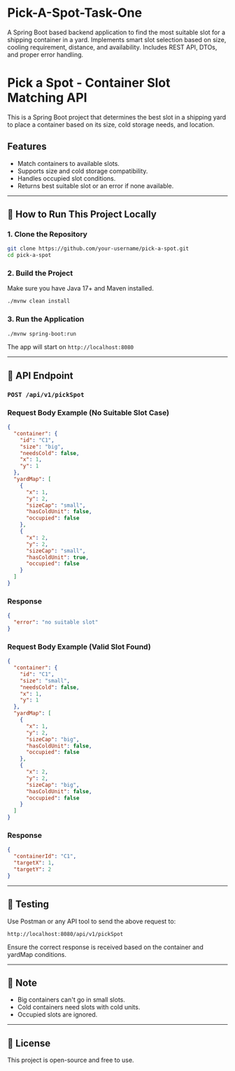 # Pick-A-Spot-Task-One
A Spring Boot based backend application to find the most suitable slot for a shipping container in a yard. Implements smart slot selection based on size, cooling requirement, distance, and availability. Includes REST API, DTOs, and proper error handling.
# Pick a Spot - Container Slot Matching API

This is a Spring Boot project that determines the best slot in a shipping yard to place a container based on its size, cold storage needs, and location.

## Features
- Match containers to available slots.
- Supports size and cold storage compatibility.
- Handles occupied slot conditions.
- Returns best suitable slot or an error if none available.

---

## 🔧 How to Run This Project Locally

### 1. Clone the Repository
```bash
git clone https://github.com/your-username/pick-a-spot.git
cd pick-a-spot
```

### 2. Build the Project
Make sure you have Java 17+ and Maven installed.
```bash
./mvnw clean install
```

### 3. Run the Application
```bash
./mvnw spring-boot:run
```
The app will start on `http://localhost:8080`

---

## 📮 API Endpoint

### `POST /api/v1/pickSpot`

### Request Body Example (No Suitable Slot Case)
```json
{
  "container": {
    "id": "C1",
    "size": "big",
    "needsCold": false,
    "x": 1,
    "y": 1
  },
  "yardMap": [
    {
      "x": 1,
      "y": 2,
      "sizeCap": "small",
      "hasColdUnit": false,
      "occupied": false
    },
    {
      "x": 2,
      "y": 2,
      "sizeCap": "small",
      "hasColdUnit": true,
      "occupied": false
    }
  ]
}
```
### Response
```json
{
  "error": "no suitable slot"
}
```

### Request Body Example (Valid Slot Found)
```json
{
  "container": {
    "id": "C1",
    "size": "small",
    "needsCold": false,
    "x": 1,
    "y": 1
  },
  "yardMap": [
    {
      "x": 1,
      "y": 2,
      "sizeCap": "big",
      "hasColdUnit": false,
      "occupied": false
    },
    {
      "x": 2,
      "y": 2,
      "sizeCap": "big",
      "hasColdUnit": false,
      "occupied": false
    }
  ]
}
```
### Response
```json
{
  "containerId": "C1",
  "targetX": 1,
  "targetY": 2
}
```

---

## 🧪 Testing
Use Postman or any API tool to send the above request to:
```
http://localhost:8080/api/v1/pickSpot
```
Ensure the correct response is received based on the container and yardMap conditions.

---

## 📌 Note
- Big containers can't go in small slots.
- Cold containers need slots with cold units.
- Occupied slots are ignored.

---

## 📜 License
This project is open-source and free to use.

